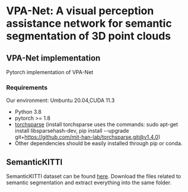 # VPA-Net: A visual perception assistance network for semantic segmentation of 3D point clouds

## VPA-Net implementation
Pytorch implementation of VPA-Net

### Requirements
Our environment: Umbuntu 20.04,CUDA 11.3
- Python 3.8
- pytorch >= 1.8 
- [torchsparse](https://github.com/mit-han-lab/torchsparse) (install torchsparse uses the commands: sudo apt-get install libsparsehash-dev, pip install --upgrade git+https://github.com/mit-han-lab/torchsparse.git@v1.4.0)
- Other dependencies should be easily installed through pip or conda.

## SemanticKITTI
SemanticKITTI dataset can be found <a href=" ">here</a >. Download the files
related to semantic segmentation and extract everything into the same folder. 
